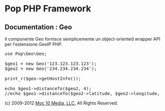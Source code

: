 Pop PHP Framework
=================

Documentation : Geo
-------------------

Il componente Geo fornisce semplicemente un object-oriented wrapper API per l'estensione GeoIP PHP.


<pre>
use Pop\Geo\Geo;

$geo1 = new Geo('123.123.123.123');
$geo2 = new Geo('234.234.234.234');

print_r($geo->getHostInfo());

echo $geo1->distanceTo($geo2, 4);
//echo $geo1->distanceTo($geo2->latitude, $geo2->longitude, 4);
</pre>

(c) 2009-2012 [Moc 10 Media, LLC.](http://www.moc10media.com) All Rights Reserved.
